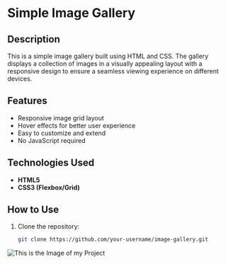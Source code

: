 # Simple Image Gallery

## Description
This is a simple image gallery built using HTML and CSS. The gallery displays a collection of images in a visually appealing layout with a responsive design to ensure a seamless viewing experience on different devices.

## Features
- Responsive image grid layout  
- Hover effects for better user experience  
- Easy to customize and extend  
- No JavaScript required  

## Technologies Used
- **HTML5**  
- **CSS3 (Flexbox/Grid)**  

## How to Use
1. Clone the repository:  
   ```bash
   git clone https://github.com/your-username/image-gallery.git

![This is the Image of my Project](c:\Users\kavin\Downloads\image_galary.png)
